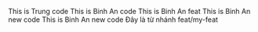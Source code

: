 This is Trung code
This is Binh An code
This is Binh An feat
This is Binh An new code
This is Binh An new code
Đây là từ nhánh feat/my-feat